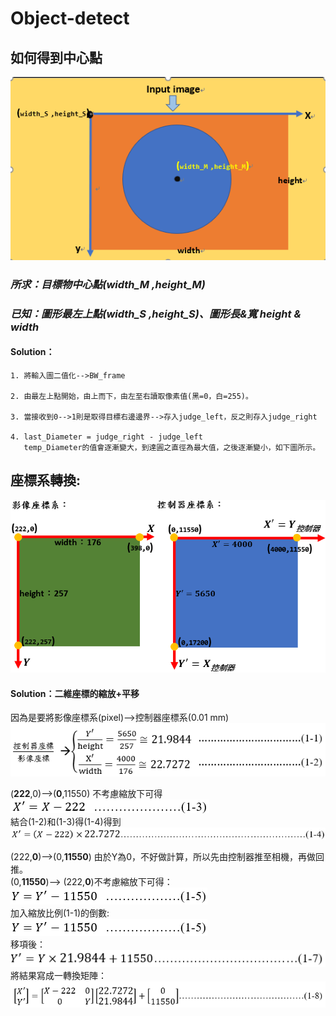 # Object-detect
## 如何得到中心點
![coordinate](https://github.com/JamesCJH/Object-detect/blob/master/picture_in_Readme/coordinate.png "coordinate")  

### *所求：目標物中心點(width_M ,height_M)* 
### *已知：圖形最左上點(width_S ,height_S)、圖形長&寬 height & width*  
      


#### Solution：  
    1. 將輸入圖二值化-->BW_frame  

    2. 由最左上點開始，由上而下，由左至右讀取像素值(黑=0，白=255)。 

    3. 當接收到0-->1則是取得目標右邊邊界-->存入judge_left，反之則存入judge_right   

    4. last_Diameter = judge_right - judge_left  
       temp_Diameter的值會逐漸變大，到達圓之直徑為最大值，之後逐漸變小，如下圖所示。



## 座標系轉換:  
![Image description](https://github.com/JamesCJH/Object-detect/blob/master/picture_in_Readme/coordinate%20conversion/coordinate%20conversion.png "coordinate conversion")  
  
#### Solution：二維座標的縮放+平移    

因為是要將影像座標系(pixel)-->控制器座標系(0.01 mm)  
![Image description](https://github.com/JamesCJH/Object-detect/blob/master/picture_in_Readme/coordinate%20conversion/formula_pixelTomm.png "formula_pixelTomm")  
 
(**222**,0)-->(**0**,11550) 不考慮縮放下可得    
![Image description](https://github.com/JamesCJH/Object-detect/blob/master/picture_in_Readme/coordinate%20conversion/X%20scaling%20ratio%201.png "X scaling ratio 1")   
結合(1-2)和(1-3)得(1-4)得到  
![Image description](https://github.com/JamesCJH/Object-detect/blob/master/picture_in_Readme/coordinate%20conversion/X%20scaling%20ratio%202.png "X scaling ratio 2")  

(222,**0**)-->(0,**11550**) 由於Y為0，不好做計算，所以先由控制器推至相機，再做回推。  
(0,**11550**)--> (222,**0**)不考慮縮放下可得：  
![Image description](https://github.com/JamesCJH/Object-detect/blob/master/picture_in_Readme/coordinate%20conversion/Y%20scaling%20ratio%201.png "Y scaling ratio 1")  
加入縮放比例(1-1)的倒數:  
![Image description](https://github.com/JamesCJH/Object-detect/blob/master/picture_in_Readme/coordinate%20conversion/Y%20scaling%20ratio%202.png "Y scaling ratio 2")  
移項後：  
![Image description](https://github.com/JamesCJH/Object-detect/blob/master/picture_in_Readme/coordinate%20conversion/Y%20scaling%20ratio%203.png "Y scaling ratio 3")  
將結果寫成一轉換矩陣：  
![Image description](https://github.com/JamesCJH/Object-detect/blob/master/picture_in_Readme/coordinate%20conversion/Transition%20matrix.png "Transition matrix")
